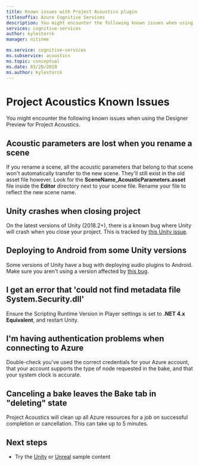 ```yaml
---
title: Known issues with Project Acoustics plugin
titlesuffix: Azure Cognitive Services
description: You might encounter the following known issues when using the Designer Preview for Project Acoustics.
services: cognitive-services
author: kylestorck
manager: nitinme

ms.service: cognitive-services
ms.subservice: acoustics
ms.topic: conceptual
ms.date: 03/20/2019
ms.author: kylestorck
---
```

# Project Acoustics Known Issues
You might encounter the following known issues when using the Designer Preview for Project Acoustics.

## Acoustic parameters are lost when you rename a scene

If you rename a scene, all the acoustic parameters that belong to that scene won't automatically transfer to the new scene. They'll still exist in the old asset file however. Look for the **SceneName_AcousticParameters.asset** file inside the **Editor** directory next to your scene file. Rename your file to reflect the new scene name.

## Unity crashes when closing project

On the latest versions of Unity (2018.2+), there is a known bug where Unity will crash when you close your project. This is tracked by [this Unity issue](https://issuetracker.unity3d.com/issues/crash-on-assetdatabase-getassetimporterversions-when-closing-a-specific-unity-project).

## Deploying to Android from some Unity versions

Some versions of Unity have a bug with deploying audio plugins to Android. Make sure you aren't using a version affected by [this bug](https://issuetracker.unity3d.com/issues/android-ios-audiosource-playing-through-google-resonance-audio-sdk-with-spatializer-enabled-does-not-play-on-built-player).

## I get an error that 'could not find metadata file System.Security.dll'

Ensure the Scripting Runtime Version in Player settings is set to **.NET 4.x Equivalent**, and restart Unity.

## I'm having authentication problems when connecting to Azure

Double-check you've used the correct credentials for your Azure account, that your account supports the type of node requested in the bake, and that your system clock is accurate.

## Canceling a bake leaves the Bake tab in "deleting" state
Project Acoustics will clean up all Azure resources for a job on successful completion or cancellation. This can take up to 5 minutes.

## Next steps
* Try the [Unity](unity-quickstart.md) or [Unreal](unreal-quickstart.md) sample content

